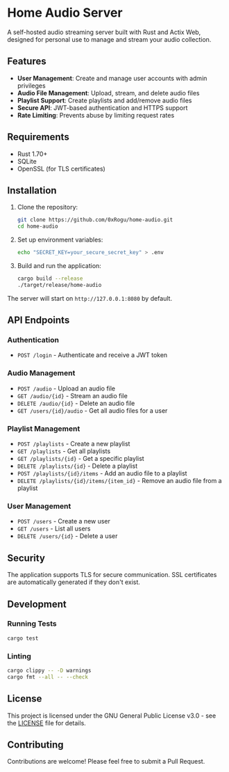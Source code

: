 # Home Audio Server

A self-hosted audio streaming server built with Rust and Actix Web, designed for personal use to manage and stream your audio collection.

## Features

- **User Management**: Create and manage user accounts with admin privileges
- **Audio File Management**: Upload, stream, and delete audio files
- **Playlist Support**: Create playlists and add/remove audio files
- **Secure API**: JWT-based authentication and HTTPS support
- **Rate Limiting**: Prevents abuse by limiting request rates

## Requirements

- Rust 1.70+
- SQLite
- OpenSSL (for TLS certificates)

## Installation

1. Clone the repository:
   ```bash
   git clone https://github.com/0xRogu/home-audio.git
   cd home-audio
   ```

2. Set up environment variables:
   ```bash
   echo "SECRET_KEY=your_secure_secret_key" > .env
   ```

3. Build and run the application:
   ```bash
   cargo build --release
   ./target/release/home-audio
   ```

The server will start on `http://127.0.0.1:8080` by default.

## API Endpoints

### Authentication
- `POST /login` - Authenticate and receive a JWT token

### Audio Management
- `POST /audio` - Upload an audio file
- `GET /audio/{id}` - Stream an audio file
- `DELETE /audio/{id}` - Delete an audio file
- `GET /users/{id}/audio` - Get all audio files for a user

### Playlist Management
- `POST /playlists` - Create a new playlist
- `GET /playlists` - Get all playlists
- `GET /playlists/{id}` - Get a specific playlist
- `DELETE /playlists/{id}` - Delete a playlist
- `POST /playlists/{id}/items` - Add an audio file to a playlist
- `DELETE /playlists/{id}/items/{item_id}` - Remove an audio file from a playlist

### User Management
- `POST /users` - Create a new user
- `GET /users` - List all users
- `DELETE /users/{id}` - Delete a user

## Security

The application supports TLS for secure communication. SSL certificates are automatically generated if they don't exist.

## Development

### Running Tests
```bash
cargo test
```

### Linting
```bash
cargo clippy -- -D warnings
cargo fmt --all -- --check
```

## License

This project is licensed under the GNU General Public License v3.0 - see the [LICENSE](LICENSE) file for details.

## Contributing

Contributions are welcome! Please feel free to submit a Pull Request.
